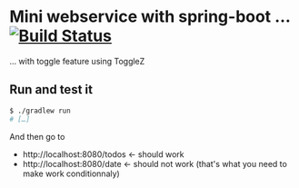 # Mini webservice with spring-boot … [![Build Status](https://travis-ci.org/yyekhlef/miniws.svg?branch=master)](https://travis-ci.org/yyekhlef/miniws.svg?branch=master)

… with toggle feature using ToggleZ

## Run and test it

```bash
$ ./gradlew run
# […]
```

And then go to 
- http://localhost:8080/todos <- should work
- http://localhost:8080/date  <- should not work (that's what you need to make work conditionnaly)
